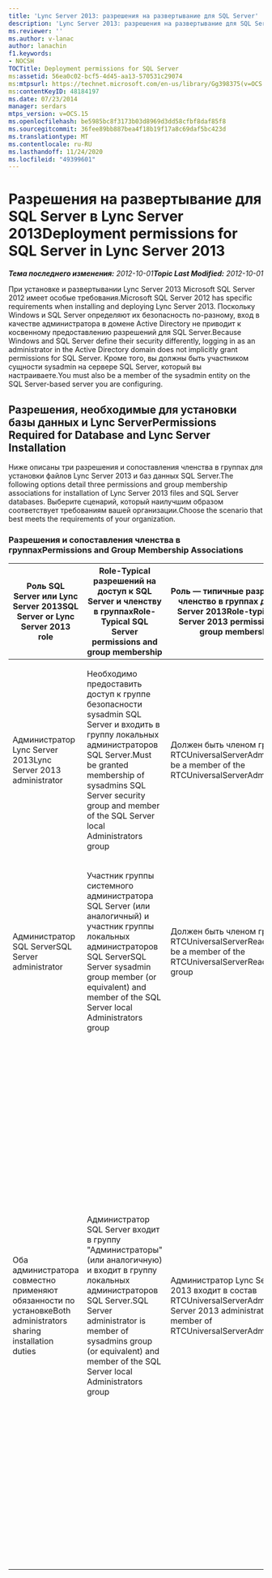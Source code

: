 ```yaml
---
title: 'Lync Server 2013: разрешения на развертывание для SQL Server'
description: 'Lync Server 2013: разрешения на развертывание для SQL Server.'
ms.reviewer: ''
ms.author: v-lanac
author: lanachin
f1.keywords:
- NOCSH
TOCTitle: Deployment permissions for SQL Server
ms:assetid: 56ea0c02-bcf5-4d45-aa13-570531c29074
ms:mtpsurl: https://technet.microsoft.com/en-us/library/Gg398375(v=OCS.15)
ms:contentKeyID: 48184197
ms.date: 07/23/2014
manager: serdars
mtps_version: v=OCS.15
ms.openlocfilehash: be5985bc8f3173b03d8969d3dd58cfbf8daf85f8
ms.sourcegitcommit: 36fee89bb887bea4f18b19f17a8c69daf5bc423d
ms.translationtype: MT
ms.contentlocale: ru-RU
ms.lasthandoff: 11/24/2020
ms.locfileid: "49399601"
---
```

# <a name="deployment-permissions-for-sql-server-in-lync-server-2013"></a><span data-ttu-id="9d5c8-103">Разрешения на развертывание для SQL Server в Lync Server 2013</span><span class="sxs-lookup"><span data-stu-id="9d5c8-103">Deployment permissions for SQL Server in Lync Server 2013</span></span>

<div data-xmlns="http://www.w3.org/1999/xhtml">

<div class="topic" data-xmlns="http://www.w3.org/1999/xhtml" data-msxsl="urn:schemas-microsoft-com:xslt" data-cs="https://msdn.microsoft.com/">

<div data-asp="https://msdn2.microsoft.com/asp">



</div>

<div id="mainSection">

<div id="mainBody"><span data-ttu-id="9d5c8-104">

<span> </span></span><span class="sxs-lookup"><span data-stu-id="9d5c8-104">

<span> </span></span></span>

<span data-ttu-id="9d5c8-105">_**Тема последнего изменения:** 2012-10-01_</span><span class="sxs-lookup"><span data-stu-id="9d5c8-105">_**Topic Last Modified:** 2012-10-01_</span></span>

<span data-ttu-id="9d5c8-106">При установке и развертывании Lync Server 2013 Microsoft SQL Server 2012 имеет особые требования.</span><span class="sxs-lookup"><span data-stu-id="9d5c8-106">Microsoft SQL Server 2012 has specific requirements when installing and deploying Lync Server 2013.</span></span> <span data-ttu-id="9d5c8-107">Поскольку Windows и SQL Server определяют их безопасность по-разному, вход в качестве администратора в домене Active Directory не приводит к косвенному предоставлению разрешений для SQL Server.</span><span class="sxs-lookup"><span data-stu-id="9d5c8-107">Because Windows and SQL Server define their security differently, logging in as an administrator in the Active Directory domain does not implicitly grant permissions for SQL Server.</span></span> <span data-ttu-id="9d5c8-108">Кроме того, вы должны быть участником сущности sysadmin на сервере SQL Server, который вы настраиваете.</span><span class="sxs-lookup"><span data-stu-id="9d5c8-108">You must also be a member of the sysadmin entity on the SQL Server-based server you are configuring.</span></span>

<div>

## <a name="permissions-required-for-database-and-lync-server-installation"></a><span data-ttu-id="9d5c8-109">Разрешения, необходимые для установки базы данных и Lync Server</span><span class="sxs-lookup"><span data-stu-id="9d5c8-109">Permissions Required for Database and Lync Server Installation</span></span>

<span data-ttu-id="9d5c8-110">Ниже описаны три разрешения и сопоставления членства в группах для установки файлов Lync Server 2013 и баз данных SQL Server.</span><span class="sxs-lookup"><span data-stu-id="9d5c8-110">The following options detail three permissions and group membership associations for installation of Lync Server 2013 files and SQL Server databases.</span></span> <span data-ttu-id="9d5c8-111">Выберите сценарий, который наилучшим образом соответствует требованиям вашей организации.</span><span class="sxs-lookup"><span data-stu-id="9d5c8-111">Choose the scenario that best meets the requirements of your organization.</span></span>

### <a name="permissions-and-group-membership-associations"></a><span data-ttu-id="9d5c8-112">Разрешения и сопоставления членства в группах</span><span class="sxs-lookup"><span data-stu-id="9d5c8-112">Permissions and Group Membership Associations</span></span>

<table>
<colgroup>
<col style="width: 25%" />
<col style="width: 25%" />
<col style="width: 25%" />
<col style="width: 25%" />
</colgroup>
<thead>
<tr class="header">
<th><span data-ttu-id="9d5c8-113">Роль SQL Server или Lync Server 2013</span><span class="sxs-lookup"><span data-stu-id="9d5c8-113">SQL Server or Lync Server 2013 role</span></span></th>
<th><span data-ttu-id="9d5c8-114">Role-Typical разрешений на доступ к SQL Server и членству в группах</span><span class="sxs-lookup"><span data-stu-id="9d5c8-114">Role-Typical SQL Server permissions and group membership</span></span></th>
<th><span data-ttu-id="9d5c8-115">Роль — типичные разрешения и членство в группах для Lync Server 2013</span><span class="sxs-lookup"><span data-stu-id="9d5c8-115">Role-typical Lync Server 2013 permissions and group membership</span></span></th>
<th><span data-ttu-id="9d5c8-116">Результат разрешений</span><span class="sxs-lookup"><span data-stu-id="9d5c8-116">Permissions outcome</span></span></th>
</tr>
</thead>
<tbody>
<tr class="odd">
<td><p><span data-ttu-id="9d5c8-117">Администратор Lync Server 2013</span><span class="sxs-lookup"><span data-stu-id="9d5c8-117">Lync Server 2013 administrator</span></span></p></td>
<td><p><span data-ttu-id="9d5c8-118">Необходимо предоставить доступ к группе безопасности sysadmin SQL Server и входить в группу локальных администраторов SQL Server.</span><span class="sxs-lookup"><span data-stu-id="9d5c8-118">Must be granted membership of sysadmins SQL Server security group and member of the SQL Server local Administrators group</span></span></p></td>
<td><p><span data-ttu-id="9d5c8-119">Должен быть членом группы RTCUniversalServerAdmins</span><span class="sxs-lookup"><span data-stu-id="9d5c8-119">Must be a member of the RTCUniversalServerAdmins group</span></span></p></td>
<td><p><span data-ttu-id="9d5c8-120">У администратора Lync Server 2013 есть соответствующие разрешения на установку баз данных Lync Server 2013 и SQL Server.</span><span class="sxs-lookup"><span data-stu-id="9d5c8-120">Lync Server 2013 administrator has the proper permissions to install both Lync Server 2013 and SQL Server databases.</span></span></p></td>
</tr>
<tr class="even">
<td><p><span data-ttu-id="9d5c8-121">Администратор SQL Server</span><span class="sxs-lookup"><span data-stu-id="9d5c8-121">SQL Server administrator</span></span></p></td>
<td><p><span data-ttu-id="9d5c8-122">Участник группы системного администратора SQL Server (или аналогичный) и участник группы локальных администраторов SQL Server</span><span class="sxs-lookup"><span data-stu-id="9d5c8-122">SQL Server sysadmin group member (or equivalent) and member of the SQL Server local Administrators group</span></span></p></td>
<td><p><span data-ttu-id="9d5c8-123">Должен быть членом группы RTCUniversalServerReadOnly</span><span class="sxs-lookup"><span data-stu-id="9d5c8-123">Must be a member of the RTCUniversalServerReadOnly group</span></span></p></td>
<td><p><span data-ttu-id="9d5c8-124">У администратора SQL Server есть соответствующие разрешения на установку баз данных Lync Server 2013 и SQL Server.</span><span class="sxs-lookup"><span data-stu-id="9d5c8-124">SQL Server administrator has the proper permissions to install both Lync Server 2013 and SQL Server databases.</span></span></p></td>
</tr>
<tr class="odd">
<td><p><span data-ttu-id="9d5c8-125">Оба администратора совместно применяют обязанности по установке</span><span class="sxs-lookup"><span data-stu-id="9d5c8-125">Both administrators sharing installation duties</span></span></p></td>
<td><p><span data-ttu-id="9d5c8-126">Администратор SQL Server входит в группу "Администраторы" (или аналогичную) и входит в группу локальных администраторов SQL Server.</span><span class="sxs-lookup"><span data-stu-id="9d5c8-126">SQL Server administrator is member of sysadmins group (or equivalent) and member of the SQL Server local Administrators group</span></span></p></td>
<td><p><span data-ttu-id="9d5c8-127">Администратор Lync Server 2013 входит в состав RTCUniversalServerAdmins</span><span class="sxs-lookup"><span data-stu-id="9d5c8-127">Lync Server 2013 administrator is member of RTCUniversalServerAdmins</span></span></p></td>
<td><p><span data-ttu-id="9d5c8-128">Администратор Lync Server 2013 может установить Lync Server 2013, но не может установить базу данных.</span><span class="sxs-lookup"><span data-stu-id="9d5c8-128">The Lync Server 2013 administrator can install Lync Server 2013, but cannot install the databases.</span></span> <span data-ttu-id="9d5c8-129">Администратор SQL Server использует командную консоль Lync Server Management Shell и командлеты Windows PowerShell, предоставленные администратором Lync Server 2013 для установки баз данных.</span><span class="sxs-lookup"><span data-stu-id="9d5c8-129">The SQL Server administrator uses the Lync Server Management Shell and Windows PowerShell cmdlets provided by the Lync Server 2013 administrator to install the databases.</span></span> <span data-ttu-id="9d5c8-130">Управляющая оболочка Lync Server 2013, используемая администратором SQL Server, установлена на сервере переднего плана.</span><span class="sxs-lookup"><span data-stu-id="9d5c8-130">The Lync Server 2013 Management Shell used by the SQL Server administrator is installed on the Front End Server.</span></span> <span data-ttu-id="9d5c8-131">Это избавляет от необходимости устанавливать средства администрирования Lync Server 2013 на сервере SQL Server.</span><span class="sxs-lookup"><span data-stu-id="9d5c8-131">This eliminates the need to install the Lync Server 2013 administrative tools on the SQL Server-based server.</span></span></p></td>
</tr>
</tbody>
</table><span data-ttu-id="9d5c8-132">


</div>

</div>

<span> </span>

</div>

</div>

</span><span class="sxs-lookup"><span data-stu-id="9d5c8-132">


</div>

</div>

<span> </span>

</div>

</div>

</span></span></div>

